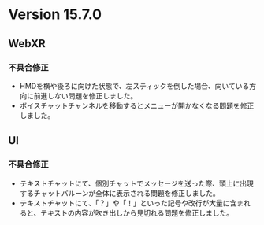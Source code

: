 # Version 15.7.0

## WebXR
### 不具合修正
- HMDを横や後ろに向けた状態で、左スティックを倒した場合、向いている方向に前進しない問題を修正しました。
- ボイスチャットチャンネルを移動するとメニューが開かなくなる問題を修正しました。

## UI
### 不具合修正
- テキストチャットにて、個別チャットでメッセージを送った際、頭上に出現するチャットバルーンが全体に表示される問題を修正しました。
- テキストチャットにて、「？」や「！」といった記号や改行が大量に含まれると、テキストの内容が吹き出しから見切れる問題を修正しました。